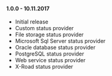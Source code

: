 ﻿#### 1.0.0 - 10.11.2017
* Initial release
* Custom status provider
* File storage status provider
* Microsoft Sql Server status provider
* Oracle database status provider
* PostgreSQL status provider
* Web service status provider
* X-Road status provider
